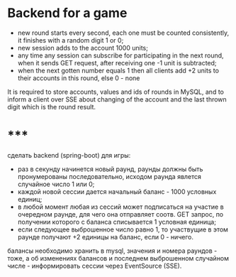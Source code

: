 # Backend for a game

* new round starts every second, each one must be counted consistently, it finishes with 
    a random digit 1 or 0;
* new session adds to the account 1000 units;
* any time any session can subscribe for participating in the next round, when it sends GET request, 
    after receiving one -1 unit is subtracted;
* when the next gotten number equals 1 then all clients add +2 units to their accounts in this round,
    else 0 - none

It is required to store accounts, values and ids of rounds in MySQL,
and to inform a client over SSE about changing of the account and the last thrown digit which is the round result.

# ***

сделать backend (spring-boot) для игры:

- раз в секунду начинется новый раунд, раунды должны быть пронумерованы последовательно, исходом 
    раунда явлется случайное число 1 или 0;
- каждой новой сессии дается начальный баланс - 1000 условных единиц;
- в любой момент любая из сессий может подписаться на участие в очередном раунде, для чего она отправляет 
    соотв. GET запрос, по получении которого с баланса списывается 1 условная единица;
- если следующее выброшенное число равно 1, то участвущие в этом раунде получают +2 единицы на 
    баланс, если 0 - ничего.

балансы необходимо хранить в mysql, значения и номера раундов - тоже, а об изменениях балансов и 
последнем выброшенном случайном числе - информировать сессии через EventSource (SSE).
